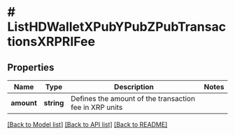 # # ListHDWalletXPubYPubZPubTransactionsXRPRIFee

## Properties

Name | Type | Description | Notes
------------ | ------------- | ------------- | -------------
**amount** | **string** | Defines the amount of the transaction fee in XRP units |

[[Back to Model list]](../../README.md#models) [[Back to API list]](../../README.md#endpoints) [[Back to README]](../../README.md)
